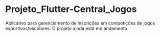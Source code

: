 # Projeto_Flutter-Central_Jogos
Aplicativo para gerenciamento de inscrições em competições de jogos esportivos/escolares.  O projeto ainda está em andamento.
